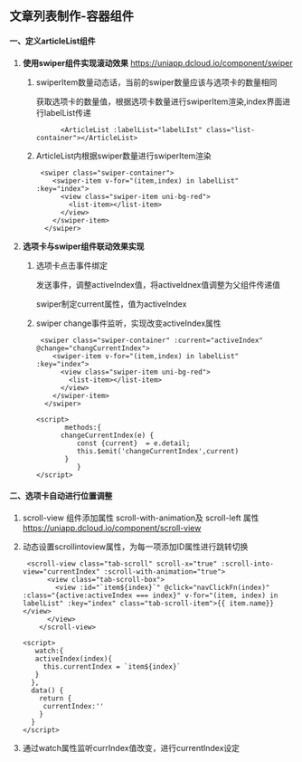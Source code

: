 

## 文章列表制作-容器组件



#### 一、定义articleList组件

1. **使用swiper组件实现滚动效果** https://uniapp.dcloud.io/component/swiper

   1. swiperItem数量动态话，当前的swiper数量应该与选项卡的数量相同

      获取选项卡的数量值，根据选项卡数量进行swiperItem渲染,index界面进行labelList传递

      ```react
      		<ArticleList :labelList="labelLIst" class="list-container"></ArticleList>
      ```

   2. ArticleList内根据swiper数量进行swiperItem渲染

      ```react
       <swiper class="swiper-container">
          <swiper-item v-for="(item,index) in labelList" :key="index">
            <view class="swiper-item uni-bg-red">
              <list-item></list-item>
            </view>
          </swiper-item>
        </swiper>
      ```

      

2. **选项卡与swiper组件联动效果实现**

   1. 选项卡点击事件绑定

      发送事件，调整activeIndex值，将activeIdnex值调整为父组件传递值

      swiper制定current属性，值为activeIndex

   2. swiper change事件监听，实现改变activeIndex属性

      ```react
       <swiper class="swiper-container" :current="activeIndex" @change="changCurrentIndex">
          <swiper-item v-for="(item,index) in labelList" :key="index">
            <view class="swiper-item uni-bg-red">
              <list-item></list-item>
            </view>
          </swiper-item>
        </swiper>
        
      <script>
        	 methods:{
            changeCurrentIndex(e) {
                const {current}  = e.detail;
                this.$emit('changeCurrentIndex',current)
           	 }
        		}
      </script>
      ```

      

#### 二、选项卡自动进行位置调整

1. scroll-view 组件添加属性 scroll-with-animation及 scroll-left 属性  https://uniapp.dcloud.io/component/scroll-view

2. 动态设置scrollintoview属性，为每一项添加ID属性进行跳转切换

   ```react
    <scroll-view class="tab-scroll" scroll-x="true" :scroll-into-view="currentIndex" :scroll-with-animation="true">
         <view class="tab-scroll-box">
           <view :id="`item${index}`" @click="navClickFn(index)" :class="{active:activeIndex === index}" v-for="(item, index) in labelList" :key="index" class="tab-scroll-item">{{ item.name}}</view>
         </view>
       </scroll-view>
   
   <script>
      watch:{
   	  activeIndex(index){
   		this.currentIndex = `item${index}`
   	  }
     },
     data() {
       return {
   		currentIndex:''
       }
     }
   </script>
   ```

3. 通过watch属性监听currIndex值改变，进行currentIndex设定





